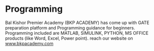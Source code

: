 # Programming
Bal Kishor Premier Academy (BKP ACADEMY) has come up with GATE preparation platform and Programming guidance for beginners. Programming included are MATLAB, SIMULINK, PYTHON, MS OFFICE products (like Word, Excel, Power point). reach our website on www.bkpacademy.com

